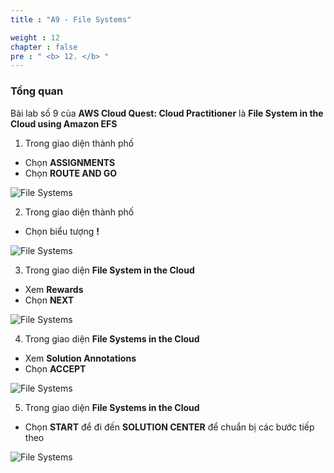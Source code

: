 ```yaml
---
title : "A9 - File Systems"

weight : 12
chapter : false
pre : " <b> 12. </b> "
---
```

### Tổng quan

Bài lab số 9 của **AWS Cloud Quest: Cloud Practitioner** là **File System in the Cloud using Amazon EFS**

1. Trong giao diện thành phố

- Chọn **ASSIGNMENTS**
- Chọn **ROUTE AND GO**

![File Systems](/images/12-filesystems/1-filesystems.png?width=90pc)

2. Trong giao diện thành phố

- Chọn biểu tượng **!**

![File Systems](/images/12-filesystems/2-filesystems.png?width=90pc)

3. Trong giao diện **File System in the Cloud**

- Xem **Rewards**
- Chọn **NEXT**

![File Systems](/images/12-filesystems/3-filesystems.png?width=90pc)

4. Trong giao diện **File Systems in the Cloud**

- Xem **Solution Annotations**
- Chọn **ACCEPT**

![File Systems](/images/12-filesystems/4-filesystems.png?width=90pc)

5. Trong giao diện **File Systems in the Cloud**

- Chọn **START** để đi đến **SOLUTION CENTER** để chuẩn bị các bước tiếp theo

![File Systems](/images/12-filesystems/5-filesystems.png?width=90pc)

